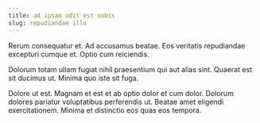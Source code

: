 ```yaml
---
title: ad ipsam odit est nobis
slug: repudiandae illo
---
```


Rerum consequatur et. Ad accusamus beatae. Eos veritatis repudiandae excepturi cumque et. Optio cum reiciendis.

Dolorum totam ullam fugiat nihil praesentium qui aut alias sint. Quaerat est sit ducimus ut. Minima quo iste sit fuga.

Dolore ut est. Magnam et est et ab optio dolor et cum dolor. Dolorum dolores pariatur voluptatibus perferendis ut. Beatae amet eligendi exercitationem. Minima et distinctio eos quas eos tempora.
